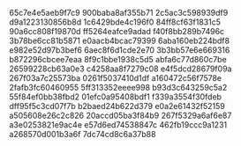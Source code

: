 65c7e4e5aeb9f7c9
900baba8af355b71
2c5ac3c598939df9
d9a1223130856b8d
1c6429bde4c196f0
84ff8cf63f1831c5
90a6cc808f19870d
ff5264eafce9adad
f40f8bb289b7496c
3b78be6cc81b5871
e0aacb4bcac79399
6aba160eb224bdf8
e982e52d97b3bef6
6aec8f6d1cde2e70
3b3bb57e6e669316
b872296cbcee7eaa
8f9c1bbe1938c5d5
abfa6c77d860c7be
26599228cb63a0e3
c4258aa8f7279c08
e4f5dcd28679f09a
267f03a7c25573ba
0261f5037410d1df
a160472c56f7578e
2fafb3fc60460955
5ff313352eeee998
b93d3c643259c5a2
55f84ef0bb38fbd2
01efc0a95408bdf1
f339a3554f30fdeb
dff95f5c3cd07f7b
b2baed24b622d379
e0a2e61432f52159
a505608e26c2c826
20accd05ba3f84b9
267f5329a6af6e87
a3e0253821e9ac4e
e57d6ed74538847c
462fb19ccc9a1231
a268570d001b3a6f
7dc74cd8c6a37b88
